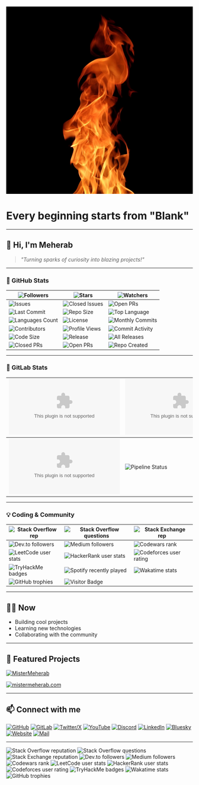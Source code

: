 ![Meherab Logo](./assets/fire.jpg)

# Every beginning starts from "Blank"

---

## 👋 Hi, I'm Meherab

> _"Turning sparks of curiosity into blazing projects!"_

---

### 🌟 GitHub Stats

| ![Followers](https://img.shields.io/github/followers/MisterMeherab?label=Followers&style=social) | ![Stars](https://img.shields.io/github/stars/MisterMeherab?label=Stars&style=social) | ![Watchers](https://img.shields.io/github/watchers/MisterMeherab?label=Watchers&style=social) |
|---|---|---|
| ![Issues](https://img.shields.io/github/issues/MisterMeherab/MisterMeherab?label=Issues) | ![Closed Issues](https://img.shields.io/github/issues-closed/MisterMeherab/MisterMeherab?label=Closed%20Issues) | ![Open PRs](https://img.shields.io/github/pull-requests/MisterMeherab/MisterMeherab?label=Open%20PRs) |
| ![Last Commit](https://img.shields.io/github/last-commit/MisterMeherab/MisterMeherab?label=Last%20Commit) | ![Repo Size](https://img.shields.io/github/repo-size/MisterMeherab/MisterMeherab?label=Repo%20Size) | ![Top Language](https://img.shields.io/github/languages/top/MisterMeherab/MisterMeherab?label=Top%20Language) |
| ![Languages Count](https://img.shields.io/github/languages/count/MisterMeherab/MisterMeherab?label=Languages) | ![License](https://img.shields.io/github/license/MisterMeherab/MisterMeherab?label=License) | ![Monthly Commits](https://img.shields.io/github/commit-activity/m/MisterMeherab/MisterMeherab?label=Monthly%20Commits) |
| ![Contributors](https://img.shields.io/github/contributors/MisterMeherab/MisterMeherab?label=Contributors) | ![Profile Views](https://komarev.com/ghpvc/?username=MisterMeherab&label=Profile%20views&color=0e75b6&style=flat) | ![Commit Activity](https://img.shields.io/github/commit-activity/y/MisterMeherab/MisterMeherab) |
| ![Code Size](https://img.shields.io/github/languages/code-size/MisterMeherab/MisterMeherab) | ![Release](https://img.shields.io/github/v/release/MisterMeherab/MisterMeherab) | ![All Releases](https://img.shields.io/github/downloads/MisterMeherab/MisterMeherab/total) |
| ![Closed PRs](https://img.shields.io/github/issues-pr-closed/MisterMeherab/MisterMeherab) | ![Open PRs](https://img.shields.io/github/issues-pr/MisterMeherab/MisterMeherab) | ![Repo Created](https://img.shields.io/date/1588291200?label=Repo%20Created&color=blue) |

---

### 🦊 GitLab Stats

| ![Stars](https://img.shields.io/gitlab/stars/MisterMeherab/mistermeherab.com?gitlab_url=https://gitlab.com) | ![Forks](https://img.shields.io/gitlab/forks/MisterMeherab/mistermeherab.com?gitlab_url=https://gitlab.com) | ![Issues](https://img.shields.io/gitlab/issues/MisterMeherab/mistermeherab.com?gitlab_url=https://gitlab.com) |
|---|---|---|
| ![Last Commit](https://img.shields.io/gitlab/last-commit/MisterMeherab/mistermeherab.com?gitlab_url=https://gitlab.com) | ![Pipeline Status](https://img.shields.io/gitlab/pipeline-status/MisterMeherab/mistermeherab.com/main?gitlab_url=https://gitlab.com) |  |

---

### 💡 Coding & Community

| ![Stack Overflow rep](https://img.shields.io/stackexchange/stackoverflow/r/39304416?label=Stack%20Overflow%20rep&logo=stack-overflow) | ![Stack Overflow questions](https://img.shields.io/stackexchange/stackoverflow/q/39304416?label=Stack%20Overflow%20questions&logo=stack-overflow) | ![Stack Exchange rep](https://img.shields.io/stackexchange/stackexchange/r/39304416?label=Stack%20Exchange%20rep&logo=stack-exchange) |
|---|---|---|
| ![Dev.to followers](https://img.shields.io/dev.to/followers/mistermeherab?logo=devdotto) | ![Medium followers](https://img.shields.io/medium/followers/@mistermeherab?logo=medium) | ![Codewars rank](https://www.codewars.com/users/MisterMeherab/badges/large) |
| ![LeetCode user stats](https://img.shields.io/leetcode/stars/MisterMeherab?logo=leetcode) | ![HackerRank user stats](https://img.shields.io/hackerrank/users/MisterMeherab/badges/large) | ![Codeforces user rating](https://img.shields.io/codeforces/rating/MisterMeherab?logo=codeforces) |
| ![TryHackMe badges](https://img.shields.io/badge/dynamic/json?color=green&label=TryHackMe&query=%24.rank&url=https%3A%2F%2Ftryhackme.com%2Fapi%2Fuser%2FMisterMeherab) | ![Spotify recently played](https://img.shields.io/spotify/playing?user=MisterMeherab) | ![Wakatime stats](https://github-readme-stats.vercel.app/api/wakatime?username=MisterMeherab) |
| ![GitHub trophies](https://github-profile-trophy.vercel.app/?username=MisterMeherab&theme=darkhub&no-frame=true&margin-w=10) | ![Visitor Badge](https://visitor-badge.laobi.icu/badge?page_id=MisterMeherab.MisterMeherab) |  |

---

## 👨‍💻 Now

- Building cool projects
- Learning new technologies
- Collaborating with the community

---

## 🚀 Featured Projects

[![MisterMeherab](https://github-readme-stats.vercel.app/api/pin/?username=MisterMeherab&repo=MisterMeherab&theme=github_dark)](https://github.com/MisterMeherab/MisterMeherab)

[![mistermeherab.com](https://github-readme-stats.vercel.app/api/pin/?username=MisterMeherab&repo=mistermeherab.com&theme=github_dark)](https://github.com/MisterMeherab/mistermeherab.com)

---

## 📫 Connect with me

[![GitHub](https://img.shields.io/badge/GitHub-181717?style=flat&logo=github&logoColor=white)](https://github.com/MisterMeherab)
[![GitLab](https://img.shields.io/badge/GitLab-FC6D26?style=flat&logo=gitlab&logoColor=white)](https://gitlab.com/mistermeherab)
[![Twitter/X](https://img.shields.io/badge/Twitter-1DA1F2?style=flat&logo=twitter&logoColor=white)](https://x.com/MisterMeherab)
[![YouTube](https://img.shields.io/badge/YouTube-FF0000?style=flat&logo=youtube&logoColor=white)](https://youtube.com/@MisterMeherab)
[![Discord](https://img.shields.io/badge/Discord-5865F2?style=flat&logo=discord&logoColor=white)](https://discord.com/users/1334188709465030668)
[![LinkedIn](https://img.shields.io/badge/LinkedIn-0A66C2?style=flat&logo=linkedin&logoColor=white)](https://linkedin.com/in/mistermeherab)
[![Bluesky](https://img.shields.io/badge/Bluesky-0285FF?style=flat&logo=bluesky&logoColor=white)](https://bsky.app/profile/mistermeherab.bsky.social)
[![Website](https://img.shields.io/badge/Website-000000?style=flat&logo=About.me&logoColor=white)](https://mistermeherab.com)
[![Mail](https://img.shields.io/badge/Email-D14836?style=flat&logo=gmail&logoColor=white)](mailto:contact@mistermeherab.com)

---

<!-- More dynamic badges and integrations -->

![Stack Overflow reputation](https://img.shields.io/stackexchange/stackoverflow/r/39304416?label=Stack%20Overflow%20rep&logo=stack-overflow)
![Stack Overflow questions](https://img.shields.io/stackexchange/stackoverflow/q/39304416?label=Stack%20Overflow%20questions&logo=stack-overflow)
![Stack Exchange reputation](https://img.shields.io/stackexchange/stackexchange/r/39304416?label=Stack%20Exchange%20rep&logo=stack-exchange)
![Dev.to followers](https://img.shields.io/dev.to/followers/mistermeherab?logo=devdotto)
![Medium followers](https://img.shields.io/medium/followers/@mistermeherab?logo=medium)
![Codewars rank](https://www.codewars.com/users/MisterMeherab/badges/large)
![LeetCode user stats](https://img.shields.io/leetcode/stars/MisterMeherab?logo=leetcode)
![HackerRank user stats](https://img.shields.io/hackerrank/users/MisterMeherab/badges/large)
![Codeforces user rating](https://img.shields.io/codeforces/rating/MisterMeherab?logo=codeforces)
![TryHackMe badges](https://img.shields.io/badge/dynamic/json?color=green&label=TryHackMe&query=%24.rank&url=https%3A%2F%2Ftryhackme.com%2Fapi%2Fuser%2FMisterMeherab)
![Wakatime stats](https://github-readme-stats.vercel.app/api/wakatime?username=MisterMeherab)
![GitHub trophies](https://github-profile-trophy.vercel.app/?username=MisterMeherab&theme=darkhub&no-frame=true&margin-w=10)

<!-- You can add more by integrating with other APIs or badge services! -->
